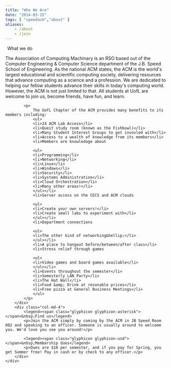 ```yaml
---
title: "Who We Are"
date: "2014-03-15"
tags: [ "speedacm","about" ]
aliases:
    - /about
    - /join
---
```

<div class="container-fluid">
	<div class="row">
		<div class="col-md-8">
			<legend><span class="glyphicon glyphicon-star"></span>&nbsp;What we do</legend>
			<p>The Association of Computing Machinary is an RSO based out of the Computer Engineering &amp; Computer Science department of the J.B. Speed School of Engineering. As the national ACM states, the ACM is the world's largest educational and scientific computing society, delivering resources that advance computing as a science and a profession. We are dedicated to helping our fellow students advance their skills in today's computing world. However, the ACM is not just limited to that. All students at UofL are welcome to join us, become friends, have fun, and learn.</p>
			
			<p>
				The UofL Chapter of the ACM provides many benefits to its members including:
				<ul>
				<li>24 ACM Lab Access</li>
				<li>Queit study room (known as the Fishbowl)</li>
				<li>Many Student Interest Groups to get invovled with</li>
				<li>Access to a wealth of knowledge from its members</li>
				<li>Members are knowledage about

				<ul>
				<li>Programming</li>
				<li>Networking</li>
				<li>Linux</li>
				<li>Windows</li>
				<li>Security</li>
				<li>Systems Administration</li>
				<li>Cloud Orchestration</li>
				<li>Many other areas!</li>
				</ul></li>
				<li>Server access on the CECS and ACM clouds

				<ul>
				<li>Create your own servers!</li>
				<li>Create small labs to experiment with</li>
				</ul></li>
				<li>Department connections

				<ul>
				<li>The other kind of networking&hellip;</li>
				</ul></li>
				<li>A place to hangout before/between/after class</li>
				<li>Stress relief through games

				<ul>
				<li>Video games and board games available</li>
				</ul></li>
				<li>Events throughout the semester</li>
				<li>Semesterly LAN Party</li>
				<li>The Hat Wall</li>
				<li>Food &amp; Drink at resonable prices</li>
				<li>Free pizza at General Business Meetings</li>
				</ul>
			</p>
		</div>
		<div class="col-md-4">
			<legend><span class="glyphicon glyphicon-asterisk"></span>&nbsp;Find us</legend>
			<p>Join the ACM simply by coming by the ACM in JB Speed Room 002 and speaking to an officer. Someone is usually around to welcome you. We'd love you see you around!</p>

			<legend><span class="glyphicon glyphicon-usd"></span>&nbsp;Membership dues</legend>
			<p>Dues are $10 per semester, and if you pay for Spring, you get Summer free! Pay in cash or by check to any officer.</p>
		</div>
	</div>
</div>
